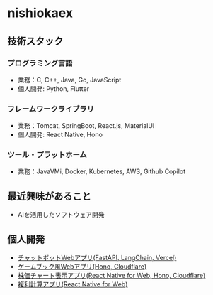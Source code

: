 # nishiokaex

## 技術スタック

### プログラミング言語

- 業務：C, C++, Java, Go, JavaScript
- 個人開発: Python, Flutter

### フレームワークライブラリ

- 業務：Tomcat, SpringBoot, React.js, MaterialUI
- 個人開発: React Native, Hono

### ツール・プラットホーム

- 業務：JavaVMi, Docker, Kubernetes, AWS, Github Copilot

## 最近興味があること

- AIを活用したソフトウェア開発

## 個人開発

- [チャットボットWebアプリ(FastAPI, LangChain, Vercel)](https://github.com/nishiokaex/expo-chatbot)
- [ゲームブック風Webアプリ(Hono, Cloudflare)](https://starwind-tale.pages.dev/)
- [株価チャート表示アプリ(React Native for Web, Hono, Cloudflare)](https://github.com/nishiokaex/stock-chart)
- [複利計算アプリ(React Native for Web)](https://github.com/nishiokaex/compound-interest-calculator)
